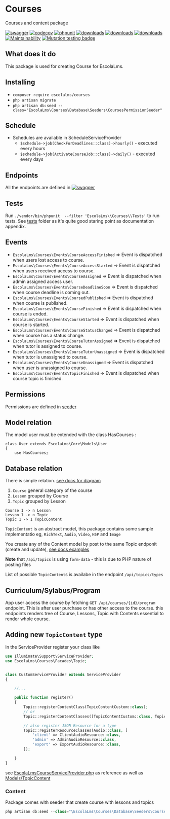# Courses

Courses and content package

[![swagger](https://img.shields.io/badge/documentation-swagger-green)](https://escolalms.github.io/Courses/)
[![codecov](https://codecov.io/gh/EscolaLMS/Courses/branch/main/graph/badge.svg?token=NRAN4R8AGZ)](https://codecov.io/gh/EscolaLMS/Courses)
[![phpunit](https://github.com/EscolaLMS/Courses/actions/workflows/test.yml/badge.svg)](https://github.com/EscolaLMS/Courses/actions/workflows/test.yml)
[![downloads](https://img.shields.io/packagist/dt/escolalms/courses)](https://packagist.org/packages/escolalms/courses)
[![downloads](https://img.shields.io/packagist/v/escolalms/courses)](https://packagist.org/packages/escolalms/courses)
[![downloads](https://img.shields.io/packagist/l/escolalms/courses)](https://packagist.org/packages/escolalms/courses)
[![Maintainability](https://api.codeclimate.com/v1/badges/0c9e2593fb30e2048f95/maintainability)](https://codeclimate.com/github/EscolaLMS/Courses/maintainability)
[![Mutation testing badge](https://img.shields.io/endpoint?style=flat&url=https%3A%2F%2Fbadge-api.stryker-mutator.io%2Fgithub.com%2FEscolaLMS%2FCourses%2Fmain)](https://dashboard.stryker-mutator.io/reports/github.com/EscolaLMS/Courses/main)

## What does it do

This package is used for creating Course for EscolaLms.

## Installing

- `composer require escolalms/courses`
- `php artisan migrate`
- `php artisan db:seed --class="EscolaLms\Courses\Database\Seeders\CoursesPermissionSeeder"`

## Schedule

- Schedules are available in ScheduleServiceProvider
  - `$schedule->job(CheckForDeadlines::class)->hourly()` - executed every hours
  - `$schedule->job(ActivateCourseJob::class)->daily()` - executed every days

## Endpoints

All the endpoints are defined in [![swagger](https://img.shields.io/badge/documentation-swagger-green)](https://escolalms.github.io/Courses/)

## Tests

Run `./vendor/bin/phpunit  --filter 'EscolaLms\\Courses\\Tests'` to run tests. See [tests](https://github.com/EscolaLMS/Courses/tree/main/tests) folder as it's quite good staring point as documentation appendix.

## Events

- `EscolaLms\Courses\Events\CourseAccessFinished` => Event is dispatched when users lost access to course.
- `EscolaLms\Courses\Events\CourseAccessStarted` => Event is dispatched when users received access to course.
- `EscolaLms\Courses\Events\CourseAssigned` => Event is dispatched when admin assigned access user.
- `EscolaLms\Courses\Events\CourseDeadlineSoon` => Event is dispatched when course deadline is coming out.
- `EscolaLms\Courses\Events\CoursedPublished` => Event is dispatched when course is published.
- `EscolaLms\Courses\Events\CourseFinished` => Event is dispatched when course is ended.
- `EscolaLms\Courses\Events\CourseStarted` => Event is dispatched when course is started.
- `EscolaLms\Courses\Events\CourseStatusChanged` => Event is dispatched when course has a status change.
- `EscolaLms\Courses\Events\CourseTutorAssigned` => Event is dispatched when tutor is assigned to course.
- `EscolaLms\Courses\Events\CourseTutorUnassigned` => Event is dispatched when tutor is unassigned to course.
- `EscolaLms\Courses\Events\CourseUnassigned` => Event is dispatched when user is unassigned to course.
- `EscolaLms\Courses\Events\TopicFinished` => Event is dispatched when course topic is finished.



## Permissions

Permissions are defined in [seeder](https://github.com/EscolaLMS/Courses/tree/main/vendor/escolalms/courses/database/seeders/CoursesPermissionSeeder.php)


## Model relation

The model user must be extended with the class HasCourses :

```
class User extends EscolaLms\Core\Models\User
{
    use HasCourses;
```

## Database relation

There is simple relation. [see docs for diagram](https://github.com/EscolaLMS/Courses/tree/main/doc)

1. `Course` general category of the course
2. `Lesson` grouped by Course
3. `Topic` grouped by Lesson

```
Course 1 -> n Lesson
Lesson 1 -> n Topic
Topic 1 -> 1 TopicContent
```

`TopicContent` is an abstract model, this package contains some sample implementatio eg, `RichText`, `Audio`, `Video`, `H5P` and `Image`

You create any of the Content model by post to the same Topic endponit (create and update), [see docs examples](https://github.com/EscolaLMS/Courses/tree/main/doc)

**Note** that `/api/topics` is using `form-data` - this is due to PHP nature of posting files

List of possible `TopicContent`s is availabe in the endpoint `/api/topics/types`

## Curriculum/Sylabus/Program

App user access the course by fetching `GET /api/courses/{id}/program` endpoint. This is after user purchase or has other access to the course. this endpoints renders tree of Course, Lessons, Topic with Contents essential to render whole course.

## Adding new `TopicContent` type

In the ServiceProvider register your class like

```php
use Illuminate\Support\ServiceProvider;
use EscolaLms\Courses\Facades\Topic;


class CustomServiceProvider extends ServiceProvider
{

    //...

    public function register()
    {
        Topic::registerContentClass(TopicContentCustom::class);
        // or
        Topic::registerContentClasses([TopicContentCustom::class, TopicAnotherContentCustom::class]);

        // also register JSON Resource for a type
        Topic::registerResourceClasses(Audio::class, [
            'client' => ClientAudioResource::class,
            'admin' => AdminAudioResource::class,
            'export' => ExportAudioResource::class,
        ]);

    }
}
```

see [EscolaLmsCourseServiceProvider.php](https://github.com/EscolaLMS/Courses/tree/main/src/EscolaLmsCourseServiceProvider.php) as reference as well as [Models/TopicContent](package2/src/Models/TopicContent)

### Content

Package comes with seeder that create course with lessons and topics

```php
php artisan db:seed --class="\EscolaLms\Courses\Database\Seeders\CoursesSeeder"
```

